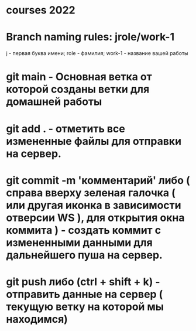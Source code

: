 # courses 2022
# Branch naming rules: jrole/work-1
j - первая буква имени; 
role - фамилия; 
work-1 - название вашей работы
# git main - Основная ветка от которой созданы ветки для домашней работы
# git add .   - отметить все измененные файлы для отправки на сервер.
# git commit -m 'комментарий'  либо ( справа вверху зеленая галочка ( или другая иконка в зависимости отверсии WS ), для открытия окна коммита )  - создать коммит с измененными данными для дальнейшего пуша на сервер.
# git push  либо (ctrl + shift + k)   - отправить данные на сервер ( текущую ветку на которой мы находимся)
